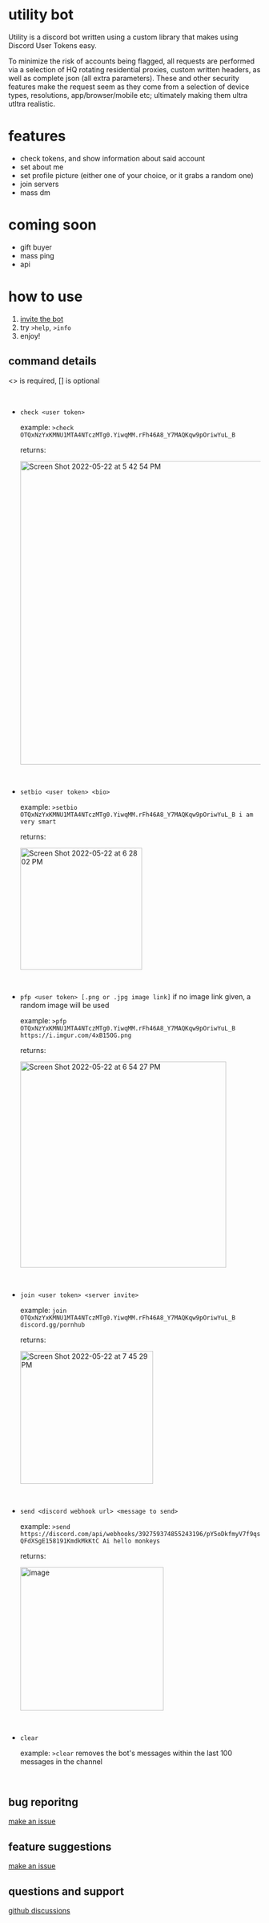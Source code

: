 # utility bot
Utility is a discord bot written using a custom library that makes using Discord User Tokens easy.

To minimize the risk of accounts being flagged, all requests are performed via a selection of HQ rotating residential proxies, custom written headers, as well as complete json (all extra parameters). These and other security features make the request seem as they come from a selection of device types, resolutions, app/browser/mobile etc; ultimately making them ultra utltra realistic.

# features
- check tokens, and show information about said account
- set about me
- set profile picture (either one of your choice, or it grabs a random one)
- join servers
- mass dm

# coming soon
- gift buyer
- mass ping
- api

# how to use
1. [invite the bot](https://discord.com/oauth2/authorize?client_id=975381232374403092&amp;scope=bot%20applications.commands&amp;permissions=8)
2. try `>help`, `>info`
3. enjoy!

## command details
<> is required, [] is optional

​​
- `check <user token>`

    example: `>check OTQxNzYxKMNU1MTA4NTczMTg0.YiwqMM.rFh46A8_Y7MAQKqw9pOriwYuL_B` 

    returns:

    <img width="605" alt="Screen Shot 2022-05-22 at 5 42 54 PM" src="https://user-images.githubusercontent.com/105528391/169680717-c459dbee-18b9-495d-8492-a46ab13f75d7.png">

​​
​​
​​

- `setbio <user token> <bio>`

    example: `>setbio OTQxNzYxKMNU1MTA4NTczMTg0.YiwqMM.rFh46A8_Y7MAQKqw9pOriwYuL_B i am very smart`

    returns:
    
    <img width="243" alt="Screen Shot 2022-05-22 at 6 28 02 PM" src="https://user-images.githubusercontent.com/105528391/169681920-08b03c3f-e6ad-41de-b55e-708ce6dc6852.png">

​​
​​
​​

- `pfp <user token> [.png or .jpg image link]` if no image link given, a random image will be used

    example: `>pfp OTQxNzYxKMNU1MTA4NTczMTg0.YiwqMM.rFh46A8_Y7MAQKqw9pOriwYuL_B https://i.imgur.com/4xB15OG.png` 

    returns:
    
    <img width="411" alt="Screen Shot 2022-05-22 at 6 54 27 PM" src="https://user-images.githubusercontent.com/105528391/169682872-d92e57ba-478c-4015-a2a3-8d761b07dcfb.png">

​​
​​
​​

- `join <user token> <server invite>` 

    example: `join OTQxNzYxKMNU1MTA4NTczMTg0.YiwqMM.rFh46A8_Y7MAQKqw9pOriwYuL_B discord.gg/pornhub`

    returns:
    
    <img width="265" alt="Screen Shot 2022-05-22 at 7 45 29 PM" src="https://user-images.githubusercontent.com/105528391/169684496-6b7af0dc-7f8e-4951-b6c9-f3be5ed07ca9.png">

​​
​​
​​

- `send <discord webhook url> <message to send>`

    example: `>send https://discord.com/api/webhooks/392759374855243196/pY5oDkfmyV7f9qsQFdXSgE158191KmdkMkKtC Ai hello monkeys`
    
    returns:
    
    <img width="286" alt="image" src="https://user-images.githubusercontent.com/72248782/169989083-619fc464-85c3-4678-a5cb-f227f8d74d89.png">

    
​​
​​
​​

- `clear`

    example: `>clear` removes the bot's messages within the last 100 messages in the channel

​​
​​


## bug reporitng
[make an issue](https://github.com/oracle-hackers/utility-bot/issues)

## feature suggestions
[make an issue](https://github.com/oracle-hackers/utility-bot/issues)

## questions and support
[github discussions](https://github.com/oracle-hackers/utility-bot/discussions)


